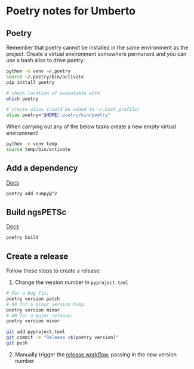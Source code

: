# Poetry notes for Umberto

## Poetry
Remember that poetry cannot be installed in the same environment as the project.
Create a virtual environment somewhere permanent and you can use a bash alias to drive poetry:

```bash
python -m venv ~/.poetry
source ~/.poetry/bin/activate
pip install poetry

# check location of executable with
which poetry

# create alias (could be added to ~/.bash_profile)
alias poetry="$HOME/.poetry/bin/poetry"
```

When carrying out any of the below tasks create a new empty virtual environment!
```bash
python -m venv temp
source temp/bin/activate
```

## Add a dependency
[Docs](https://python-poetry.org/docs/cli/#add)
```bash
poetry add numpy@^2
```

## Build ngsPETSc
[Docs](https://python-poetry.org/docs/cli/#build)
```bash
poetry build
```

## Create a release
Follow these steps to create a release:

1. Change the version number in `pyproject.toml`

```bash
# For a bug fix:
poetry version patch
# OR for a minor version bump:
poetry version minor
# OR for a major release:
poetry version minor

git add pyproject.toml
git commit -m "Release v$(poetry version)"
git push
```

2. Manually trigger the [release workflow](https://github.com/NGSolve/ngsPETSc/actions/workflows/release.yml), passing in the new version number
